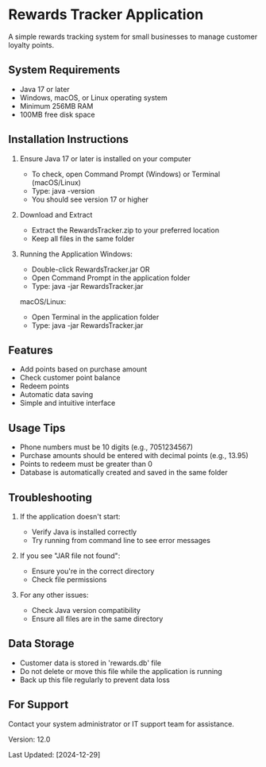Rewards Tracker Application
=========================

A simple rewards tracking system for small businesses to manage customer loyalty points.

System Requirements
-----------------
- Java 17 or later
- Windows, macOS, or Linux operating system
- Minimum 256MB RAM
- 100MB free disk space

Installation Instructions
-----------------------
1. Ensure Java 17 or later is installed on your computer
   - To check, open Command Prompt (Windows) or Terminal (macOS/Linux)
   - Type: java -version
   - You should see version 17 or higher

2. Download and Extract
   - Extract the RewardsTracker.zip to your preferred location
   - Keep all files in the same folder

3. Running the Application
   Windows:
   - Double-click RewardsTracker.jar
   OR
   - Open Command Prompt in the application folder
   - Type: java -jar RewardsTracker.jar

   macOS/Linux:
   - Open Terminal in the application folder
   - Type: java -jar RewardsTracker.jar

Features
--------
- Add points based on purchase amount
- Check customer point balance
- Redeem points
- Automatic data saving
- Simple and intuitive interface

Usage Tips
---------
- Phone numbers must be 10 digits (e.g., 7051234567)
- Purchase amounts should be entered with decimal points (e.g., 13.95)
- Points to redeem must be greater than 0
- Database is automatically created and saved in the same folder

Troubleshooting
--------------
1. If the application doesn't start:
   - Verify Java is installed correctly
   - Try running from command line to see error messages

2. If you see "JAR file not found":
   - Ensure you're in the correct directory
   - Check file permissions

3. For any other issues:
   - Check Java version compatibility
   - Ensure all files are in the same directory

Data Storage
-----------
- Customer data is stored in 'rewards.db' file
- Do not delete or move this file while the application is running
- Back up this file regularly to prevent data loss

For Support
----------
Contact your system administrator or IT support team for assistance.

Version: 12.0

Last Updated: [2024-12-29] 
